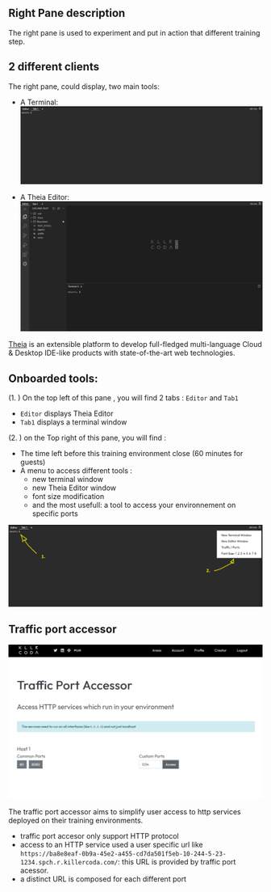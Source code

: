 ## Right Pane description

The right pane is used to experiment and put in action that different training step.

## 2 different clients

The right pane, could display, two main tools:  
- A Terminal:   
![Scan results](../assets/killercoda_right_pane_editor.png)

- A Theia Editor:    
![Scan results](../assets/killercoda_right_pane_theia.png)

[Theia](https://theia-ide.org/docs/) is an extensible platform to develop full-fledged multi-language Cloud & Desktop IDE-like products with state-of-the-art web technologies.

## Onboarded tools:


(1. ) On the top left of this pane , you will find 2 tabs : `Editor` and `Tab1`  
- `Editor` displays Theia Editor
- `Tab1` displays a terminal window

(2. ) on the Top right of this pane, you will find :
- The time left before this training environment close (60 minutes for guests)
- A menu to access different tools :
    - new terminal window
    - new Theia Editor window
    - font size modification
    - and the most usefull: a tool to access your environnement on specific ports

![Scan results](../assets/killercoda_right_pane_editor_details.png)


## Traffic port accessor
  ![Scan results](../assets/trafic_port_accessor.PNG)  

  The traffic port accessor aims to simplify user access to http services deployed on their training environments.
  - traffic port accesor only support HTTP protocol 
  - access to an HTTP service used a user specific url like `https://ba8e8eaf-0b9a-45e2-a455-cd7da501f5eb-10-244-5-23-1234.spch.r.killercoda.com/`: this URL is provided by traffic port acessor.
- a distinct URL is composed for each different port
  

